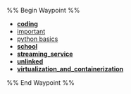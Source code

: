 %% Begin Waypoint %%
- **[coding](./coding/coding.md)**
- [important](./important.md)
- [python basics](./python%20basics.md)
- **[school](./school/school.md)**
- **[streaming_service](./streaming_service/streaming_service.md)**
- **[unlinked](./unlinked/unlinked.md)**
- **[virtualization_and_containerization](./virtualization_and_containerization/virtualization_and_containerization.md)**

%% End Waypoint %%

